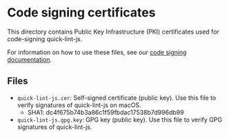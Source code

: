 # Code signing certificates

This directory contains Public Key Infrastructure (PKI) certificates used for
code-signing quick-lint-js.

For information on how to use these files, see our [code signing
documentation](../../docs/CODE_SIGNING.md).

## Files

* `quick-lint-js.cer`: Self-signed certificate (public key). Use this file to
  verify signatures of quick-lint-js on macOS.
  * SHA1: dc4f675b74b3a86c1f59fbdac17538b7d996db99
* `quick-lint-js.gpg.key`: GPG key (public key). Use this file to verify GPG
  signatures of quick-lint-js.
